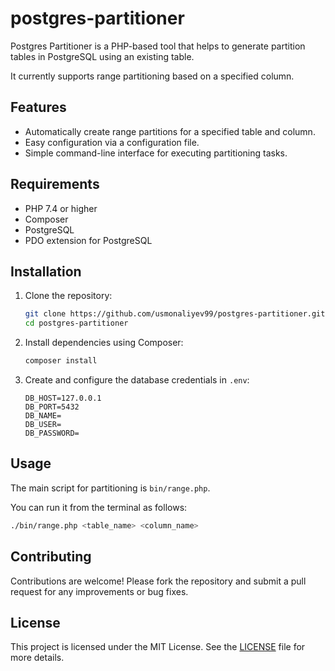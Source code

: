 # postgres-partitioner

Postgres Partitioner is a PHP-based tool that helps to generate partition tables in PostgreSQL using an existing table.

It currently supports range partitioning based on a specified column.

## Features

- Automatically create range partitions for a specified table and column.
- Easy configuration via a configuration file.
- Simple command-line interface for executing partitioning tasks.

## Requirements

- PHP 7.4 or higher
- Composer
- PostgreSQL
- PDO extension for PostgreSQL

## Installation

1. Clone the repository:

    ```bash
    git clone https://github.com/usmonaliyev99/postgres-partitioner.git
    cd postgres-partitioner
    ```

2. Install dependencies using Composer:

    ```bash
    composer install
    ```

3. Create and configure the database credentials in `.env`:

    ```dotenv
    DB_HOST=127.0.0.1
    DB_PORT=5432
    DB_NAME=
    DB_USER=
    DB_PASSWORD=
    ```

## Usage

The main script for partitioning is `bin/range.php`.

You can run it from the terminal as follows:

```bash
./bin/range.php <table_name> <column_name>
```

## Contributing

Contributions are welcome! Please fork the repository and submit a pull request for any improvements or bug fixes.


## License

This project is licensed under the MIT License. See the [LICENSE]() file for more details.
